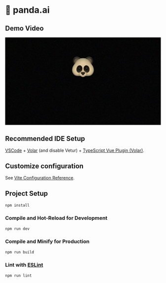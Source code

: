 # 🐼 panda.ai

## Demo Video
[![](https://raw.githubusercontent.com/the-blueprint-ai/panda.ai/dev/frontend/src/assets/screenshots/demo_video_title.jpg)](https://raw.githubusercontent.com/the-blueprint-ai/panda.ai/dev/frontend/src/assets/screenshots/demo_video.mp4)

## Recommended IDE Setup

[VSCode](https://code.visualstudio.com/) + [Volar](https://marketplace.visualstudio.com/items?itemName=Vue.volar) (and disable Vetur) + [TypeScript Vue Plugin (Volar)](https://marketplace.visualstudio.com/items?itemName=Vue.vscode-typescript-vue-plugin).

## Customize configuration

See [Vite Configuration Reference](https://vitejs.dev/config/).

## Project Setup

```sh
npm install
```

### Compile and Hot-Reload for Development

```sh
npm run dev
```

### Compile and Minify for Production

```sh
npm run build
```

### Lint with [ESLint](https://eslint.org/)

```sh
npm run lint
```
